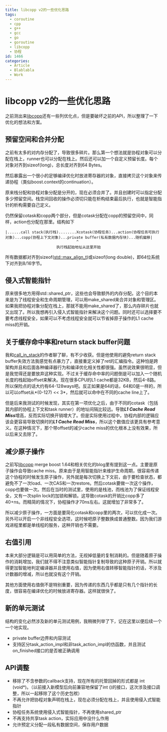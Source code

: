 ```yaml
---
title: libcopp v2的一些优化思路
tags:
  - coroutine
  - cpp
  - g++
  - gcc
  - go
  - goroutine
  - libcopp
  - 协程
id: 1466
categories:
  - Article
  - Blablabla
  - Work
---
```


# libcopp v2的一些优化思路

之前测出来[libcopp][1]还有一些列优化点，但是要破坏之前的API，所以整理了一下优化的想法和方案。

## 预留空间和合并分配

之前有太多的对内存分配了，导致很多碎片。那么第一个想法就是协程对象可以分配在栈上，runner也可以分配在栈上。然后还可以加一个自定义预留长度。每个对象对齐到sizeof(long)，总长度对齐到64 Bytes。

然后暴露出一个很小的足够编译优化时放进寄存器的对象，直接拷贝这个对象来传递协程（类似boost.context的continuation）。



原来栈分配和协程对象分配是分开的，现在必须合并了。并且创建时可以指定分配多少预留空间。栈空间回收的操作必须切只能在析构结束最后执行，也就是智能指针的析构需要自己定义。

仍然保留cotask和copp两个部分，但是cotask分配在copp的预留空间中，同样，action也分配在那里。结构如下

```
|......call stack(执行栈)........Xcotask(协程任务)...action(协程任务可执行对象)...copp(协程上下文对象)...private buffer(私有数据内存块)...随机偏移|
                                ^
                       执行栈起始地址从这里开始
```

所有数据都对齐到sizeof([std::max_align_t](//en.cppreference.com/w/cpp/types/max_align_t))或sizeof(long double)，即64位系统下对齐到8/16字节。



## 侵入式智能指针

原来很多地方用得std::shared_ptr，这些也会导致额外的内存分配。这个目的本来是为了线程安全和生命周期管理，可以用make_shared来合并对象和管理区。如果我把协程对象分配在栈上，那就不能用make_shared了，那么内存碎片也就又出现了。所以我想再引入侵入式智能指针来解决这个问题。同时还可以选择要不要考虑线程安全，如果可以不考虑线程安全就可以节省掉原子操作的L1 cache miss的开销。

## 关于缓存命中率和return stack buffer问题

我和[call_in_stack][2]的作者聊了聊，有不少收获。但是他使用的避免return stack buffer失效方法我感觉有点暴力了，直接重定义掉了ret的汇编指令。这种怕是跨架构并且和后面各种编译器行为和编译优化相关性都很强。虽然说效果很明显，但是我觉得还是要放弃这种实现。不过关于缓存命中率的问题倒是可以加入一个随机长度的栈起始offset来解决。现在很多CPU的L1 cache都是32KB，然后4-8路。所以保险点的话大约有64-128ways吧。反正如果是64的话，64和0是一样的，所以可以offset从*(0-127) << 3*，然后就可以命中在不同的cache line上了。

但是后来我测试的时候发现，其实在第一项优化之后，由于不同的cotask（包括其内部的协程上下文和task runner）的地址间隔比较远。导致***L1 Cache Read Miss***增高，反而实际切换开销增大了。但是实际使用过程中，协程内部的逻辑应该会更容易导致切换时的***L1 Cache Read Miss***，所以这个数值应该更具有参考意义。在这种情况下，那个带offset的减少cache miss的优化根本上没有效果，所以后来又去除了。

## 减少原子操作

之前写[libcopp][1] merge boost 1.64和相关优化的blog里有提到这一点。主要是原子操作会导致cache miss。原来由于是用智能指针来维护生命周期，很容易传递这个协程的时候发生原子操作，另外就是每次切换上下文前，由于要检查状态，都避免不了一次load、一次CAS和一次restore。然后cotask要做一次这个操作，copp也要做一次。然后在当时的测试里，使用的是栈池，而栈池为了保证线程安全，又有一次splin lock的加锁和解锁。这导致cotask的开销比copp多了40+ns。而精简的情况下，协程操作才70ns左右。这就增加了非常多了。

所以减少原子操作，一方面是要简化cotask和copp里的两次，可以优化成一次。另外可以开启一个非线程安全选项，这时候吧原子整数换成普通整数。因为我们游戏进程里都是单线程的服务，这种开销也不需要。

## 右值引用

本来大部分逻辑是可以用简单的方法，无视掉低量的复制消耗的。但是随着原子操作的消耗增加，我们就不得不注意类似智能指针复制导致的这种原子开销。所以就得更加智能地判定编译器并且使用右值，因为使用右值转移智能指针的话，不涉及计数器的增减，所以也就没有这个开销。

其他方面使用右值倒不是特别重要，因为传递的东西几乎都是只有几个指针的长度，很容易在编译优化的时候放进寄存器。这样就很快了。

## 新的单元测试

结构的变化必然涉及新的单元测试用例，我稍微列举了下，记在这里以便后续一个一个地实现。

+ private buffer边界和内容测试
+ 支持区分task_action_impl和非task_action_impl的仿函数，并且测试on_finished接口的是否被正确调用

## API调整

+ 移除了不含参数的callback支持，现在所有的托管回掉的形式都是 int (void*)。（以前接入新模型后向前兼容地保留了int ()的接口，这次涉及接口调整，所以一起移除了这个历史包袱）
+ 不再允许把协程对象声明在栈上，现在必须分配在栈上，并且使用侵入式智能指针
+ 协程任务系统使用侵入式智能指针，不再使用shared_ptr
+ 不再支持共享task action，实际应用中没什么作用
+ 允许预定义分配一段私有数据空间，保存用户数据


[1]: https://github.com/owt5008137/libcopp
[2]: https://github.com/yuanzhubi/call_in_stack